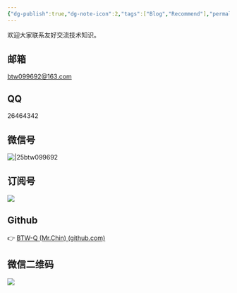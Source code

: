 ```yaml
---
{"dg-publish":true,"dg-note-icon":2,"tags":["Blog","Recommend"],"permalink":"/🌘Others_其它/About Me/","dgPassFrontmatter":true,"noteIcon":2,"created":"2024-08-25T09:39:10.409+08:00","updated":"2024-09-19T08:07:14.306+08:00"}
---
```


欢迎大家联系友好交流技术知识。
## 邮箱
btw099692@163.com

## QQ
26464342

## 微信号
![|25](https://cdn.jsdelivr.net/gh/BTW-Q/blog_img/image/202409091002741.svg)btw099692
## 订阅号
![](https://cdn.jsdelivr.net/gh/BTW-Q/blog_img/image/202408311106894.jpg)
  
## Github
 👉 [BTW-Q (Mr.Chin) (github.com)](https://github.com/BTW-Q)
  
## 微信二维码
  ![](https://cdn.jsdelivr.net/gh/BTW-Q/blog_img/image/202408261834193.jpg)